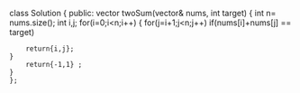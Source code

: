class Solution {
public:
    vector<int> twoSum(vector<int>& nums, int target) {
int n= nums.size();
        int i,j;
    for(i=0;i<n;i++)
    {
    for(j=i+1;j<n;j++) 
    if(nums[i]+nums[j] == target)
       
        return{i,j};
    }
        return{-1,1} ;
    }
    };
